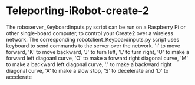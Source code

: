 # Teleporting-iRobot-create-2
The roboserver_Keyboardinputs.py script can be run on a Raspberry Pi or other single-board computer, to control your Create2 over a wireless network. The corresponding robotclient_Keyboardinputs.py script uses keyboard to send commands to the server over the network.
'I' to move forward,
'K' to move backward,
'J' to turn left,
'L' to turn right,
'U' to make a forward left diagoanl curve,
'O' to make a forward right diagonal curve,
'M' to make a backward left diagonal curve,
'.' to make a backward right diagonal curve,
'A' to make a slow stop,
'S' to decelerate and
'D' to accelerate
